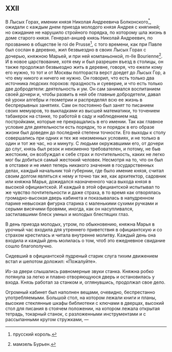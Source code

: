 ## XXII

В Лысых Горах, имении князя Николая Андреевича Болконского[<sup>\*</sup>](#c_62), ожидали с каждым днем приезда молодого князя Андрея с княгиней; но ожидание не нарушило стройного порядка, по которому шла жизнь в доме старого князя. Генерал-аншеф князь Николай Андреевич, по прозванию в обществе le roi de Prusse[^193], с того времени, как при Павле был сослан в деревню, жил безвыездно в своих Лысых Горах с дочерью, княжною Марьей, и при ней компаньонкой, m-lle Bourienne[^194]. И в новое царствование, хотя ему и был разрешен въезд в столицы, он также продолжал безвыездно жить в деревне, говоря, что ежели кому его нужно, то тот и от Москвы полтораста верст доедет до Лысых Гор, а что ему никого и ничего не нужно. Он говорил, что есть только два источника людских пороков: праздность и суеверие, и что есть только две добродетели: деятельность и ум. Он сам занимался воспитанием своей дочери и, чтобы развить в ней обе главные добродетели, давал ей уроки алгебры и геометрии и распределял всю ее жизнь в беспрерывных занятиях. Сам он постоянно был занят то писанием своих мемуаров, то выкладками из высшей математики, то точением табакерок на станке, то работой в саду и наблюдением над постройками, которые не прекращались в его имении. Так как главное условие для деятельности есть порядок, то и порядок в его образе жизни был доведен до последней степени точности. Его выходы к столу совершались при одних и тех же неизменных условиях, и не только в один и тот же час, но и минуту. С людьми окружавшими его, от дочери до слуг, князь был резок и неизменно требователен, и потому, не быв жестоким, он возбуждал к себе страх и почтительность, каких не легко мог бы добиться самый жестокий человек. Несмотря на то, что он был в отставке и не имел теперь никакого значения в государственных делах, каждый начальник той губернии, где было имение князя, считал своим долгом являться к нему и точно так же, как архитектор, садовник или княжна Марья, дожидался назначенного часа выхода князя в высокой официантской. И каждый в этой официантской испытывал то же чувство почтительности и даже страха, в то время как отворялась громадно-высокая дверь кабинета и показывалась в напудренном парике невысокая фигурка старика с маленькими сухими ручками и серыми висячими бровями, иногда, как он насупливался, застилавшими блеск умных и молодых блестящих глаз.

В день приезда молодых, утром, по обыкновению, княжна Марья в урочный час входила для утреннего приветствия в официантскую и со страхом крестилась и читала внутренне молитву. Каждый день она входила и каждый день молилась о том, чтоб это ежедневное свидание сошло благополучно.

Сидевший в официантской пудреный старик слуга тихим движением встал и шепотом доложил: «Пожалуйте».

Из-за двери слышались равномерные звуки станка. Княжна робко потянула за легко и плавно отворяющуюся дверь и остановилась у входа. Князь работал за станком и, оглянувшись, продолжал свое дело.

Огромный кабинет был наполнен вещами, очевидно, беспрестанно употребляемыми. Большой стол, на котором лежали книги и планы, высокие стеклянные шкафы библиотеки с ключами в дверцах, высокий стол для писания в стоячем положении, на котором лежала открытая тетрадь, токарный станок, с разложенными инструментами и с рассыпанными кругом стружками, —

[^193]: прусский король.

[^194]: мамзель Бурьен.